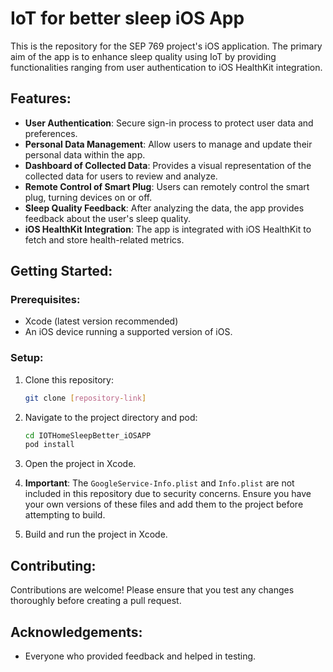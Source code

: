 # IoT for better sleep iOS App

This is the repository for the SEP 769 project's iOS application. The primary aim of the app is to enhance sleep quality using IoT by providing functionalities ranging from user authentication to iOS HealthKit integration.

## Features:

- **User Authentication**: Secure sign-in process to protect user data and preferences.
- **Personal Data Management**: Allow users to manage and update their personal data within the app.
- **Dashboard of Collected Data**: Provides a visual representation of the collected data for users to review and analyze.
- **Remote Control of Smart Plug**: Users can remotely control the smart plug, turning devices on or off.
- **Sleep Quality Feedback**: After analyzing the data, the app provides feedback about the user's sleep quality.
- **iOS HealthKit Integration**: The app is integrated with iOS HealthKit to fetch and store health-related metrics.

## Getting Started:

### Prerequisites:

- Xcode (latest version recommended)
- An iOS device running a supported version of iOS.
  
### Setup:

1. Clone this repository:
   ```bash
   git clone [repository-link]
   ```

2. Navigate to the project directory and pod:
   ```bash
   cd IOTHomeSleepBetter_iOSAPP
   pod install
   ```

3. Open the project in Xcode.

4. **Important**: The `GoogleService-Info.plist` and `Info.plist` are not included in this repository due to security concerns. Ensure you have your own versions of these files and add them to the project before attempting to build.

5. Build and run the project in Xcode.

## Contributing:

Contributions are welcome! Please ensure that you test any changes thoroughly before creating a pull request.


## Acknowledgements:

- Everyone who provided feedback and helped in testing.

